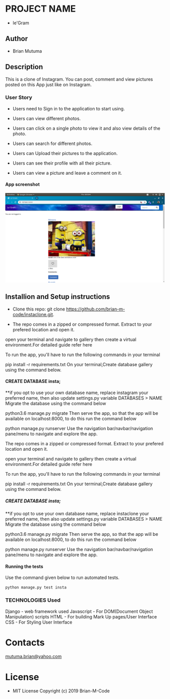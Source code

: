 # PROJECT NAME
- le'Gram

## Author
- Brian Mutuma

## Description
This is a clone of Instagram. You can post, comment and view pictures posted on this App just like on Instagram.

### User Story
- Users need to Sign in to the application to start using.

- Users can view different photos.

- Users can click on a single photo to view it and also      view details of the photo.

- Users can search for different photos.

- Users can Upload their pictures to the application.

- Users can see their profile with all their picture.

- Users can view a picture and leave a comment on it.

#### App screenshot
<img src="insta/static/images/insta.png">

## Installion and Setup instructions
- Clone this repo: git clone https://github.com/brian-m-code/instaclone.git.

- The repo comes in a zipped or compressed format. Extract to your prefered location and open it.

open your terminal and navigate to gallery then create a virtual environment.For detailed guide refer here

To run the app, you'll have to run the following commands in your terminal

pip install -r requirements.txt
On your terminal,Create database gallery using the command below.

#### CREATE DATABASE insta; 
**if you opt to use your own database name, replace instagram your preferred name, then also update settings.py variable DATABASES > NAME
Migrate the database using the command below

python3.6 manage.py migrate
Then serve the app, so that the app will be available on localhost:8000, to do this run the command below

python manage.py runserver
Use the navigation bar/navbar/navigation pane/menu to navigate and explore the app.

The repo comes in a zipped or compressed format. Extract to your prefered location and open it.

open your terminal and navigate to gallery then create a virtual environment.For detailed guide refer here

To run the app, you'll have to run the following commands in your terminal

pip install -r requirements.txt
On your terminal,Create database gallery using the command below.

##### CREATE DATABASE insta; 
**if you opt to use your own database name, replace instaclone your preferred name, then also update settings.py variable DATABASES > NAME
Migrate the database using the command below

python3.6 manage.py migrate
Then serve the app, so that the app will be available on localhost:8000, to do this run the command below

python manage.py runserver
Use the navigation bar/navbar/navigation pane/menu to navigate and explore the app.

#### Running the tests
Use the command given below to run automated tests.

    python manage.py test insta
    
### TECHNOLOGIES Used
Django - web framework used
Javascript - For DOM(Document Object Manipulation) scripts
HTML - For building Mark Up pages/User Interface
CSS - For Styling User Interface

# Contacts
mutuma.brian@yahoo.com

# License

* MIT License Copyright (c) 2019 Brian-M-Code
